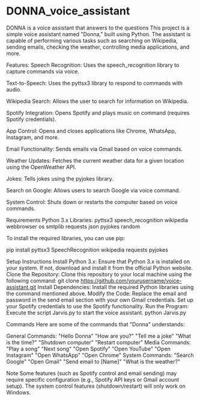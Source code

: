 # DONNA_voice_assistant
DONNA is a voice assistant that answers to the questions 
This project is a simple voice assistant named "Donna," built using Python. The assistant is capable of performing various tasks such as searching on Wikipedia, sending emails, checking the weather, controlling media applications, and more.

Features:
Speech Recognition: Uses the speech_recognition library to capture commands via voice.

Text-to-Speech: Uses the pyttsx3 library to respond to commands with audio.

Wikipedia Search: Allows the user to search for information on Wikipedia.

Spotify Integration: Opens Spotify and plays music on command (requires Spotify credentials).

App Control: Opens and closes applications like Chrome, WhatsApp, Instagram, and more.

Email Functionality: Sends emails via Gmail based on voice commands.

Weather Updates: Fetches the current weather data for a given location using the OpenWeather API.

Jokes: Tells jokes using the pyjokes library.

Search on Google: Allows users to search Google via voice command.

System Control: Shuts down or restarts the computer based on voice commands.

Requirements
Python 3.x
Libraries:
pyttsx3
speech_recognition
wikipedia
webbrowser
os
smtplib
requests
json
pyjokes
random

To install the required libraries, you can use pip:

pip install pyttsx3 SpeechRecognition wikipedia requests pyjokes

Setup Instructions
Install Python 3.x: Ensure that Python 3.x is installed on your system. If not, download and install it from the official Python website.
Clone the Repository: Clone this repository to your local machine using the following command:
git clone https://github.com/yourusername/voice-assistant.git
Install Dependencies: Install the required Python libraries using the command mentioned above.
Modify the Code:
Replace the email and password in the send email section with your own Gmail credentials.
Set up your Spotify credentials to use the Spotify functionality.
Run the Program: Execute the script Jarvis.py to start the voice assistant.
python Jarvis.py

Commands
Here are some of the commands that "Donna" understands:

General Commands:
"Hello Donna"
"How are you?"
"Tell me a joke"
"What is the time?"
"Shutdown computer"
"Restart computer"
Media Commands:
"Play a song"
"Next song"
"Open Spotify"
"Open YouTube"
"Open Instagram"
"Open WhatsApp"
"Open Chrome"
System Commands:
"Search Google"
"Open Gmail"
"Send email to [Name]"
"What is the weather?"

Note
Some features (such as Spotify control and email sending) may require specific configuration (e.g., Spotify API keys or Gmail account setup).
The system control features (shutdown/restart) will only work on Windows.
